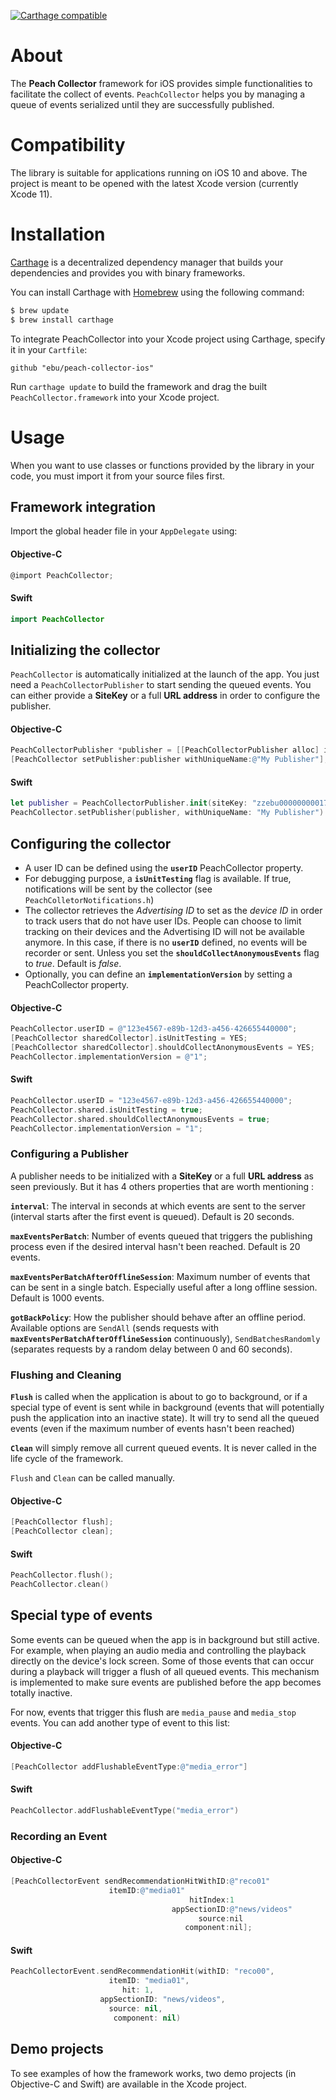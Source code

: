 

[![Carthage compatible](https://img.shields.io/badge/Carthage-compatible-4BC51D.svg?style=flat)](https://github.com/Carthage/Carthage)

# About

The **Peach Collector** framework for iOS provides simple functionalities to facilitate the collect of events. `PeachCollector` helps you by managing a queue of events serialized until they are successfully published.

# Compatibility

The library is suitable for applications running on iOS 10 and above. The project is meant to be opened with the latest Xcode version (currently Xcode 11).

# Installation

[Carthage](https://github.com/Carthage/Carthage) is a decentralized dependency manager that builds your dependencies and provides you with binary frameworks.

You can install Carthage with [Homebrew](http://brew.sh/) using the following command:

```bash
$ brew update
$ brew install carthage
```

To integrate PeachCollector into your Xcode project using Carthage, specify it in your `Cartfile`:

```ogdl
github "ebu/peach-collector-ios"
```

Run `carthage update` to build the framework and drag the built `PeachCollector.framework` into your Xcode project.



# Usage

When you want to use classes or functions provided by the library in your code, you must import it from your source files first.

## Framework integration
Import the global header file in your `AppDelegate` using:
#### Objective-C
```objectivec
@import PeachCollector;
```
#### Swift
```swift
import PeachCollector
```


## Initializing the collector
`PeachCollector` is automatically initialized at the launch of the app. You just need a `PeachCollectorPublisher` to start sending the queued events.
You can either provide a __SiteKey__ or a full __URL address__ in order to configure the publisher.


#### Objective-C
```objectivec
PeachCollectorPublisher *publisher = [[PeachCollectorPublisher alloc] initWithSiteKey:@"zzebu00000000017"];
[PeachCollector setPublisher:publisher withUniqueName:@"My Publisher"];
```
#### Swift
```swift
let publisher = PeachCollectorPublisher.init(siteKey: "zzebu00000000017")
PeachCollector.setPublisher(publisher, withUniqueName: "My Publisher")
```

## Configuring the collector

- A user ID can be defined using the **`userID`** PeachCollector property.
- For debugging purpose, a **`isUnitTesting`** flag is available. If true, notifications will be sent by the collector (see `PeachColletorNotifications.h`)
- The collector retrieves the *Advertising ID* to set as the *device ID* in order to track users that do not have user IDs. People can choose to limit tracking on their devices and the Advertising ID will not be available anymore. In this case, if there is no **`userID`** defined, no events will be recorder or sent. Unless you set the **`shouldCollectAnonymousEvents`** flag to *true*. Default is *false*.
- Optionally, you can define an **`implementationVersion`** by setting a PeachCollector property.

#### Objective-C
```objectivec
PeachCollector.userID = @"123e4567-e89b-12d3-a456-426655440000";
[PeachCollector sharedCollector].isUnitTesting = YES;
[PeachCollector sharedCollector].shouldCollectAnonymousEvents = YES;
PeachCollector.implementationVersion = @"1";
```

#### Swift
```swift
PeachCollector.userID = "123e4567-e89b-12d3-a456-426655440000";
PeachCollector.shared.isUnitTesting = true;
PeachCollector.shared.shouldCollectAnonymousEvents = true;
PeachCollector.implementationVersion = "1";

```

### Configuring a Publisher
A publisher needs to be initialized with a __SiteKey__ or a full __URL address__ as seen previously.
But it has 4 others properties that are worth mentioning :

**`interval`**: The interval in seconds at which events are sent to the server (interval starts after the first event is queued). Default is 20 seconds.

**`maxEventsPerBatch`**: Number of events queued that triggers the publishing process even if the desired interval hasn't been reached. Default is 20 events.

**`maxEventsPerBatchAfterOfflineSession`**: Maximum number of events that can be sent in a single batch. Especially useful after a long offline session. Default is 1000 events.

**`gotBackPolicy`**: How the publisher should behave after an offline period. Available options are `SendAll` (sends requests with **`maxEventsPerBatchAfterOfflineSession`** continuously), `SendBatchesRandomly` (separates requests by a random delay between 0 and 60 seconds).

### Flushing and Cleaning

**`Flush`** is called when the application is about to go to background, or if a special type of event is sent while in background (events that will potentially push the application into an inactive state). It will try to send all the queued events (even if the maximum number of events hasn't been reached)

**`Clean`** will simply remove all current queued events. It is never called in the life cycle of the framework.

`Flush` and `Clean` can be called manually.

#### Objective-C
```objectivec
[PeachCollector flush];
[PeachCollector clean];
```
#### Swift
```swift
PeachCollector.flush();
PeachCollector.clean()
```

## Special type of events
Some events can be queued when the app is in background but still active. For example, when playing an audio media and controlling the playback directly on the device's lock screen. Some of those events that can occur during a playback will trigger a flush of all queued events. This mechanism is implemented to make sure events are published before the app becomes totally inactive.

For now, events that trigger this flush are `media_pause` and `media_stop` events.
You can add another type of event to this list:
#### Objective-C
```objectivec
[PeachCollector addFlushableEventType:@"media_error"]
```
#### Swift
```swift
PeachCollector.addFlushableEventType("media_error")
```

### Recording an Event

#### Objective-C
```objectivec
[PeachCollectorEvent sendRecommendationHitWithID:@"reco01"
					  itemID:@"media01"
                                        hitIndex:1
                                    appSectionID:@"news/videos"
                                          source:nil
                                       component:nil];
```
#### Swift
```swift
PeachCollectorEvent.sendRecommendationHit(withID: "reco00",
					  itemID: "media01",
					     hit: 1,
				    appSectionID: "news/videos",
					  source: nil,
				       component: nil)
```





## Demo projects

To see examples of how the framework works, two demo projects (in Objective-C and Swift) are available in the Xcode project.
